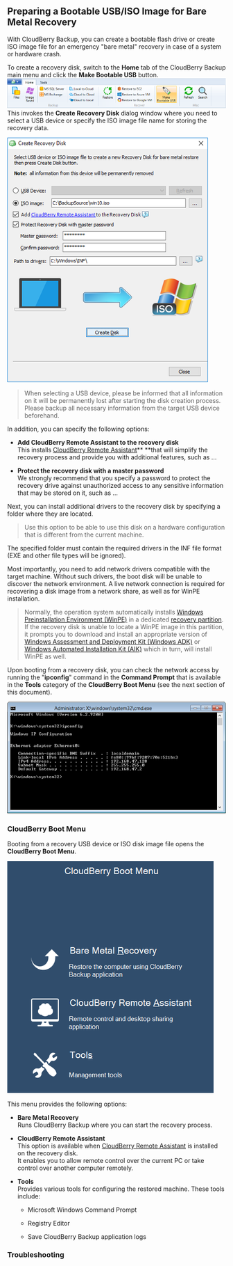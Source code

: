 ## Preparing a Bootable USB/ISO Image for Bare Metal Recovery

With CloudBerry Backup, you can create a bootable flash drive or create ISO image file for an emergency "bare metal" recovery in case of a system or hardware crash.

To create a recovery disk, switch to the **Home** tab of the CloudBerry Backup main menu and click the **Make Bootable USB** button.![](/assets/bare-metal-make-bootable-usb-menu.png)This invokes the **Create Recovery Disk** dialog window where you need to select a USB device or specify the ISO image file name for storing the recovery data.

![](/assets/bare-metal-make-bootable-usb-dialog.png)

> When selecting a USB device, please be informed that all information on it will be permanently lost after starting the disk creation process. Please backup all necessary information from the target USB device beforehand.

In addition, you can specify the following options:

* **Add CloudBerry Remote Assistant to the recovery disk**  
  This installs [CloudBerry Remote Assistant](https://www.cloudberrylab.com/remote-assistant.aspx)** **that will simplify the recovery process and provide you with additional features, such as ...

* **Protect the recovery disk with a master password**  
  We strongly recommend that you specify a password to protect the recovery drive against unauthorized access to any sensitive information that may be stored on it, such as ...

Next, you can install additional drivers to the recovery disk by specifying a folder where they are located.

> Use this option to be able to use this disk on a hardware configuration that is different from the current machine.

The specified folder must contain the required drivers in the INF file format \(EXE and other file types will be ignored\).

Most importantly, you need to add network drivers compatible with the target machine. Without such drivers, the boot disk will be unable to discover the network environment. A live network connection is required for recovering a disk image from a network share, as well as for WinPE installation.

> Normally, the operation system automatically installs [Windows Preinstallation Environment \(WinPE\)](https://docs.microsoft.com/en-us/windows-hardware/manufacture/desktop/winpe-intro) in a dedicated [recovery partition](https://docs.microsoft.com/en-us/windows-hardware/manufacture/desktop/windows-recovery-environment--windows-re--technical-reference). If the recovery disk is unable to locate a WinPE image in this partition, it prompts you to download and install an appropriate version of [Windows Assessment and Deployment Kit \(Windows ADK\)](https://www.microsoft.com/en-us/download/details.aspx?id=39982) or [Windows Automated Installation Kit \(AIK\)](https://www.microsoft.com/en-us/download/details.aspx?id=5753) which in turn, will install WinPE as well.

Upon booting from a recovery disk, you can check the network access by running the "**ipconfig**" command in the **Command Prompt** that is available in the **Tools** category of the **CloudBerry Boot Menu** \(see the next section of this document\).

![](/assets/boot-menu-command-prompt.png)



### CloudBerry Boot Menu

Booting from a recovery USB device or ISO disk image file opens the **CloudBerry Boot Menu**.

![](/assets/cloudberry-boot-menu.png)

This menu provides the following options:

* **Bare Metal Recovery**   
  Runs CloudBerry Backup where you can start the recovery process.

* **CloudBerry Remote Assistant**  
  This option is available when [CloudBerry Remote Assistant](https://www.cloudberrylab.com/remote-assistant.aspx) is installed on the recovery disk.  
  It enables you to allow remote control over the current PC or take control over another computer remotely.

* **Tools**  
  Provides various tools for configuring the restored machine. These tools include:

  * Microsoft Windows Command Prompt

  * Registry Editor

  * Save CloudBerry Backup application logs

### Troubleshooting













